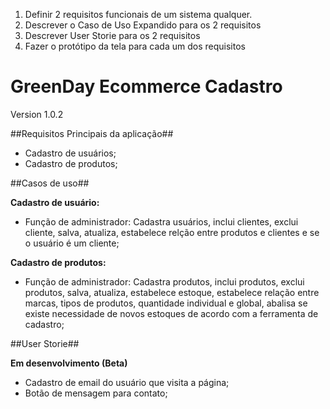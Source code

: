 1) Definir 2 requisitos funcionais de um sistema qualquer.
2) Descrever o Caso de Uso Expandido para os 2 requisitos
3) Descrever User Storie para os 2 requisitos
4) Fazer o protótipo da tela para cada um dos requisitos



# GreenDay Ecommerce Cadastro

Version 1.0.2

##Requisitos Principais da aplicação##

- Cadastro de usuários;
- Cadastro de produtos;

##Casos de uso##

**Cadastro de usuário:**

- Função de administrador: Cadastra usuários, inclui clientes, exclui cliente, salva, atualiza, estabelece relção entre produtos e clientes e se o usuário é um cliente;

**Cadastro de produtos:**

- Função de administrador: Cadastra produtos, inclui produtos, exclui produtos, salva, atualiza, estabelece estoque, estabelece relação entre marcas, tipos de produtos, quantidade individual e global, abalisa se existe necessidade de novos estoques de acordo com a ferramenta de cadastro; 

##User Storie##


**Em desenvolvimento (Beta)**

- Cadastro de email do usuário que visita a página;
- Botão de mensagem para contato;
